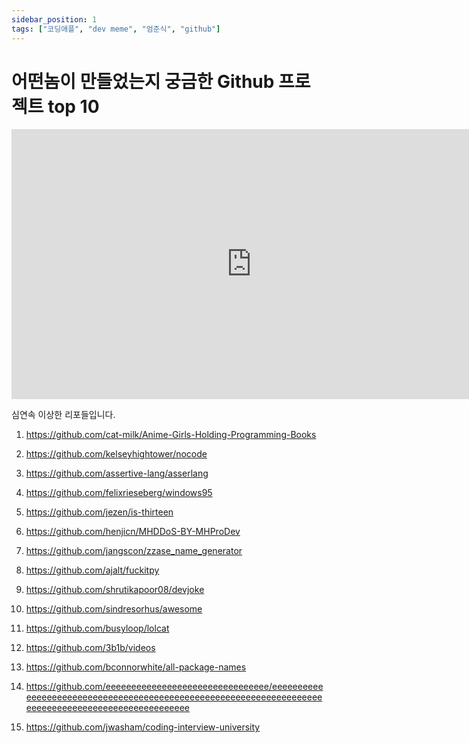```yaml
---
sidebar_position: 1
tags: ["코딩애플", "dev meme", "엄준식", "github"]
---
```


# 어떤놈이 만들었는지 궁금한 Github 프로젝트 top 10

<iframe width="768" height="432" src="https://www.youtube.com/embed/PddUhEmmreY" title="YouTube video player" frameborder="0" allow="accelerometer; autoplay; clipboard-write; encrypted-media; gyroscope; picture-in-picture; web-share" allowfullscreen></iframe>

심연속 이상한 리포들입니다.

1. https://github.com/cat-milk/Anime-Girls-Holding-Programming-Books

2. https://github.com/kelseyhightower/nocode

3. https://github.com/assertive-lang/asserlang

4. https://github.com/felixrieseberg/windows95

5. https://github.com/jezen/is-thirteen

6. https://github.com/henjicn/MHDDoS-BY-MHProDev

7. https://github.com/jangscon/zzase_name_generator

8. https://github.com/ajalt/fuckitpy

9. https://github.com/shrutikapoor08/devjoke

10. https://github.com/sindresorhus/awesome

11. https://github.com/busyloop/lolcat

12. https://github.com/3b1b/videos

13. https://github.com/bconnorwhite/all-package-names

14. https://github.com/eeeeeeeeeeeeeeeeeeeeeeeeeeeeeeee/eeeeeeeeeeeeeeeeeeeeeeeeeeeeeeeeeeeeeeeeeeeeeeeeeeeeeeeeeeeeeeeeeeeeeeeeeeeeeeeeeeeeeeeeeeeeeeeeeeee

15. https://github.com/jwasham/coding-interview-university
